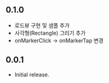 ## 0.1.0

* 로드뷰 구현 및 샘플 추가
* 사각형(Rectangle) 그리기 추가
* onMarkerClick -> onMarkerTap 변경

## 0.0.1

* Initial release.
